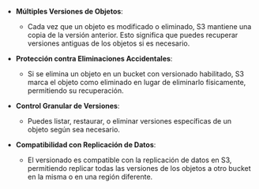 - **Múltiples Versiones de Objetos**:
    
    - Cada vez que un objeto es modificado o eliminado, S3 mantiene una copia de la versión anterior. Esto significa que puedes recuperar versiones antiguas de los objetos si es necesario.

- **Protección contra Eliminaciones Accidentales**:
    
    - Si se elimina un objeto en un bucket con versionado habilitado, S3 marca el objeto como eliminado en lugar de eliminarlo físicamente, permitiendo su recuperación.

- **Control Granular de Versiones**:
    
    - Puedes listar, restaurar, o eliminar versiones específicas de un objeto según sea necesario.

- **Compatibilidad con Replicación de Datos**:
    
    - El versionado es compatible con la replicación de datos en S3, permitiendo replicar todas las versiones de los objetos a otro bucket en la misma o en una región diferente.